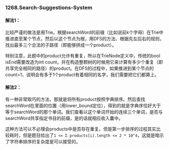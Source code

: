 ### 1268.Search-Suggestions-System

#### 解法1：
比较严谨的做法是用Trie。根据searchWord的前缀（比如说前k个字母）在Trie中推进直至某个节点，然后以这个节点为根，用DFS的方法、根据先左后右的规则，找出最多三个合法的子路径（即能够拼成一个product）。

特别注意，此题中的product允许有重复，所以在TrieNode定义中，传统的bool isEnd需要改造为int count，并在构造整颗树的时候用它来计算有多少个重复（即共享完全相同的路径）的product。在DFS的过程中，如果推进到某个节点的count>1，说明会有多于1个product有着相同的名字，我们需要把它们都算上。

#### 解法2：
有一种非常取巧的方法，那就是将所有product按照字典排序。然后查找searchWord在里面的位置（用lower_bound定位），得到的就是字典序恰好大于等于searchWord的那个单词。我们查看以这个单词开始的连续三个单词，是否与searchWord共享指定书目的前缀，是的话就相应收入囊中。

这种方法可以不必理会products中是否存在重复。但是第一步排序的过程其实比较耗时，但是题目给出了```1 <= Σ products[i].length <= 2 * 10^4```，这就是暗示了字符串排序的复杂度是可以接受的。
